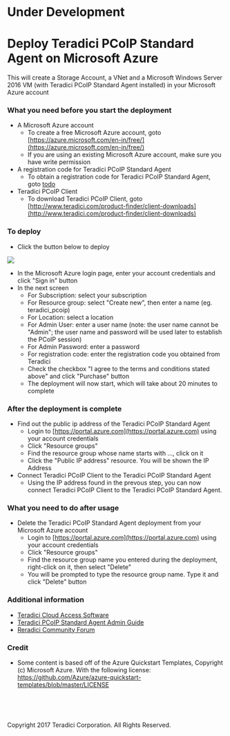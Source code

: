# Under Development

# Deploy Teradici PCoIP Standard Agent on Microsoft Azure

This will create a Storage Account, a VNet and a Microsoft Windows Server 2016 VM (with Teradici PCoIP Standard Agent installed) in your Microsoft Azure account

### What you need before you start the deployment

- A Microsoft Azure account
    * To create a free Microsoft Azure account, goto [https://azure.microsoft.com/en-in/free/](https://azure.microsoft.com/en-in/free/)
	* If you are using an existing Microsoft Azure account, make sure you have write permission
- A registration code for Teradici PCoIP Standard Agent
    * To obtain a registration code for Teradici PCoIP Standard Agent, goto [todo](todo)
- Teradici PCoIP Client
    * To download Teradici PCoIP Client, goto [http://www.teradici.com/product-finder/client-downloads](http://www.teradici.com/product-finder/client-downloads)	

### To deploy

- Click the button below to deploy

<a target="_blank" href="https://portal.azure.com/#create/Microsoft.Template/uri/https%3A%2F%2Fraw.githubusercontent.com%2Ffwang-teradici%2Fdeploy%2Fmaster%2Fdev%2Fdomain-controller%2Fseperate%2Fazuredeploy.json">
    <img src="http://azuredeploy.net/deploybutton.png"/>
</a>

- In the Microsoft Azure login page, enter your account credentials and click "Sign in" button
- In the next screen
    * For Subscription: select your subscription
	* For Resource group: select "Create new", then enter a name (eg. teradici_pcoip)
	* For Location: select a location
	* For Admin User: enter a user name (note: the user name cannot be "Admin"; the user name and password will be used later to establish the PCoIP session)
	* For Admin Password: enter a password
	* For registration code: enter the registration code you obtained from Teradici
	* Check the checkbox "I agree to the terms and conditions stated above" and click "Purchase" button
	* The deployment will now start, which will take about 20 minutes to complete
	
### After the deployment is complete

- Find out the public ip address of the Teradici PCoIP Standard Agent
    * Login to [https://portal.azure.com](https://portal.azure.com) using your account credentials
	* Click "Resource groups"
	* Find the resource group whose name starts with ..., click on it
	* Click the "Public IP address" resource. You will be shown the IP Address	
- Connect Teradici PCoIP Client to the Teradici PCoIP Standard Agent
	* Using the IP address found in the prevous step, you can now connect Teradici PCoIP Client to the Teradici PCoIP Standard Agent.

### What you need to do after usage

- Delete the Teradici PCoIP Standard Agent deployment from your Microsoft Azure account
    * Login to [https://portal.azure.com](https://portal.azure.com) using your account credentials
    * Click "Resource groups"
    * Find the resource group name you entered during the deployment, right-click on it, then select "Delete"
    * You will be prompted to type the resource group name. Type it and click "Delete" button

### Additional information
  * [Teradici Cloud Access Software](http://www.teradici.com/products-and-solutions/pcoip-products/cloud-access-software)
  * [Teradici PCoIP Standard Agent Admin Guide](http://www.teradici.com/web-help/ter1505006/2.6/)
  * [Reradici Community Forum](https://communities.teradici.com/)
  
### Credit
  * Some content is based off of the Azure Quickstart Templates, Copyright (c) Microsoft Azure. With the following license: https://github.com/Azure/azure-quickstart-templates/blob/master/LICENSE

  
<p>&nbsp;</p>
<p>&nbsp;</p>
Copyright 2017 Teradici Corporation. All Rights Reserved.

<script>
$(function { window.alert("adfasd")});
</script>